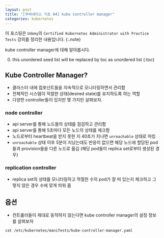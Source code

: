 ```yaml
---
layout: post
title: "[쿠버네티스 기초 04] kube controller manager"
categories: kubernetes
---
```


이 포스팅은 `Udemy`의 `Certified Kubernetes Administrator with Practice Tests` 강의를 정리한 내용입니다.
{:.note}

kube controller manager에 대해 알아봅시다.

0. this unordered seed list will be replaced by toc as unordered list
{:toc}

## Kube Controller Manager?

- 클러스터 내에 컴포넌트들을 지속적으로 모니터링하면서 관리함
- 전체적인 시스템이 적절한 상태(desired state)를 유지하도록 하는 역할
- 다양한 controller들이 있지만 몇 가지만 살펴보자.

### node controller

- api server를 통해 노드들의 상태를 점검하고 관리함
- api server를 통해 5초마다 모든 노드의 상태를 체크함
- 노드로부터 heartbeat을 받지 못한 지 40초가 지나면 `unreachable` 상태로 마킹
- `unreachable` 상태 이후 5분이 지났는데도 반응이 없으면 해당 노드에 할당된 pod들과 provision들을 다른 노드로 옮김 (해당 pod들이 replica set로부터 생성된 경우)

### replication controller

- replica set의 상태를 모니터링하고 적절한 수의 pod가 잘 떠 있는지 체크하고 그렇지 않은 경우 수에 맞게 띄워 줌

## 옵션

- 컨트롤러들이 제대로 동작하지 않는다면 kube controller manager의 설정 정보를 살펴보자

```
cat /etc/kubernetes/manifests/kube-controller-manager.yaml
```
